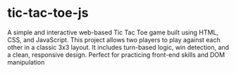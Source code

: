 # tic-tac-toe-js
A simple and interactive web-based Tic Tac Toe game built using HTML, CSS, and JavaScript. This project allows two players to play against each other in a classic 3x3  layout. It includes turn-based logic, win detection, and a clean, responsive design. Perfect for practicing front-end skills and DOM manipulation
